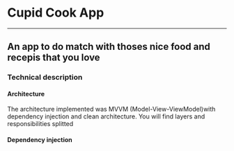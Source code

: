# Cupid Cook App

---
An app to do match with thoses nice food and recepis that you love
----
### Technical description
#### Architecture
The architecture implemented was MVVM (Model-View-ViewModel)with dependency injection and clean architecture. You will find layers and responsibilities splitted

#### Dependency injection
 